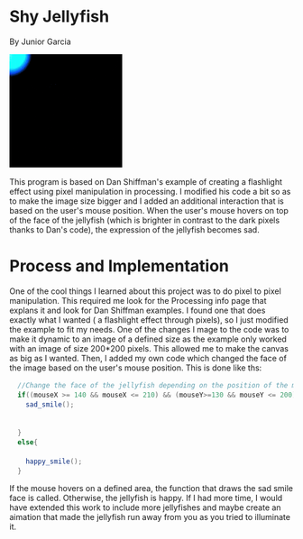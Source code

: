 # Shy Jellyfish
By Junior Garcia

<img src="shy_jellyfish.gif" style="margin: 0 auto; text-align:center;">

This program is based on Dan Shiffman's example of creating a flashlight effect using pixel manipulation in processing. I modified his code a bit so as to make the image size bigger and I added an additional interaction that is based on the user's mouse position. When the user's mouse hovers on top of the face of the jellyfish (which is brighter in contrast to the dark pixels thanks to Dan's code), the expression of the jellyfish becomes sad.

# Process and Implementation

One of the cool things I learned about this project was to do pixel to pixel manipulation. This required me look for the Processing info page that explans it and look for Dan Shiffman examples. I found one that does exactly what I wanted ( a flashlight effect through pixels), so I just modified the example to fit my needs. One of the changes I mage to the code was to make it dynamic to an image of a defined size as the example only worked with an image of size 200*200 pixels. This allowed me to make the canvas as big as I wanted. Then, I added my own code which changed the face of the image based on the user's mouse position. This is done like ths: 

```java
  //Change the face of the jellyfish depending on the position of the mouse
  if((mouseX >= 140 && mouseX <= 210) && (mouseY>=130 && mouseY <= 200)){
    sad_smile();
    
    
  }
  else{
    
    happy_smile();
  }

```
If the mouse hovers on a defined area, the function that draws the sad smile face is called. Otherwise, the jellyfish is happy. If I had more time, I would have extended this work to include more jellyfishes and maybe create an aimation that made the jellyfish run away from you as you tried to illuminate it. 